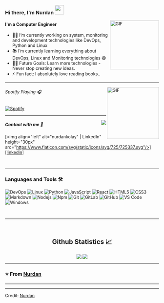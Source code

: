 ### Hi there, I'm Nurdan <img width="30px" src="https://media.tenor.com/images/3b388fe03da271d2674faf85eb7c3fcd/tenor.gif" />

<img align="right" alt="GIF" height="160px" src="https://media.giphy.com/media/du3J3cXyzhj75IOgvA/giphy.gif" />

#### I'm a Computer Engineer

- 👨‍💻 I’m currently working on system, monitoring and development technologies like DevOps, Python and Linux
- 📚 I’m currently learning everything about DevOps, Linux and Monitoring technologies 😅
- 💪🏼 Future Goals: Learn more technologies - Never stop creating new ideas.
- ⚡ Fun fact: I absolutely love reading books..

---

<img align="right" alt="GIF" height="170px" src="https://media.giphy.com/media/J5B1Y8QZnzXXbLQIBu/giphy.gif" />

###### Spotify Playing 🎧

[![Spotify](https://novatorem.kola.vercel.app/api/spotify)](https://open.spotify.com/user/11153360645)

---

<img align="right" src="http://estruyf-github.azurewebsites.net/api/VisitorHit?user=kolaynurdan&repo=kolaynurdan&countColorcountColor&countColor=%237B1E7B"/>

##### Contact with me 📝

[<img align="left" alt="nurdankolay" | LinkedIn" height="30px" src="https://www.flaticon.com/svg/static/icons/svg/725/725337.svg"/>][linkedin]

<br />

---

### Languages and Tools 🛠 

![DevOps](http://img.shields.io/badge/-DevOps-5B4638?style=flat-square&logo=DevOps&logoColor=ffffff)
![Linux](http://img.shields.io/badge/-Linux-A8B9CC?style=flat-square&logo=Linux&logoColor=ffffff)
![Python](http://img.shields.io/badge/-Python-3776AB?style=flat-square&logo=python&logoColor=ffffff)
![JavaScript](https://img.shields.io/badge/-JavaScript-%23F7DF1C?style=flat-square&logo=javascript&logoColor=000000&labelColor=%23F7DF1C&color=%23FFCE5A)
![React](https://img.shields.io/badge/-React-61DAFB?style=flat-square&logo=react&logoColor=ffffff)
![HTML5](https://img.shields.io/badge/-HTML5-%23E44D27?style=flat-square&logo=html5&logoColor=ffffff)
![CSS3](https://img.shields.io/badge/-CSS3-%231572B6?style=flat-square&logo=css3)
![Markdown](https://img.shields.io/badge/-Markdown-000000?style=flat-square&logo=markdown)
![Nodejs](https://img.shields.io/badge/-Nodejs-339933?style=flat-square&logo=Node.js&logoColor=ffffff)
![Npm](https://img.shields.io/badge/-npm-CB3837?style=flat-square&logo=npm)
![Git](https://img.shields.io/badge/-Git-%23F05032?style=flat-square&logo=git&logoColor=%23ffffff)
![GitLab](https://img.shields.io/badge/-GitLab-FCA121?style=flat-square&logo=gitlab)
![GitHub](https://img.shields.io/badge/-GitHub-181717?style=flat-square&logo=github)
![VS Code](http://img.shields.io/badge/-VS%20Code-007ACC?style=flat-square&logo=visual-studio-code&logoColor=ffffff)
![Windows](http://img.shields.io/badge/-Windows-0078D6?style=flat-square&logo=windows&logoColor=ffffff)

<br/>

---

<br/>

  <h2 align="center"> Github Statistics 📈 </h2>
  
  <div align="center"> 
     <a href="">
      <img align="center" src="https://github-readme-stats.vercel.app/api?username=kolaynurdan&show_icons=true&theme=transparent" />
    </a>
    <a href="">
      <img align="center" src="https://github-readme-stats.vercel.app/api/top-langs/?username=kolaynurdan&theme=transparent&line_height=40&hide=css"/>
    </a>
</div

<br/>

---

### ⭐️ From [Nurdan](https://github.com/kolaynurdan) ### 

---

[linkedin]: https://www.linkedin.com/in/bilgehan-geçici-8b368614a/

----
Credit: [Nurdan](https://github.com/kolaynurdan)
